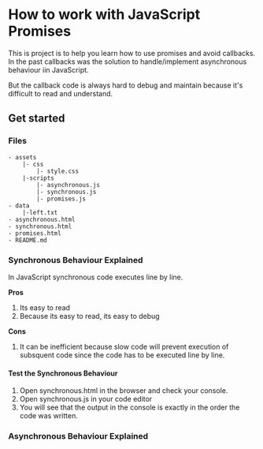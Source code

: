 # How to work with JavaScript Promises

This is project is to help you learn how to use promises and avoid callbacks.
In the past callbacks was the solution to handle/implement asynchronous behaviour iin JavaScript.

But the callback code is always hard to debug and maintain because it's difficult to read and understand.

## Get started

### Files

    - assets
        |- css
            |- style.css
        |-scripts
            |- asynchronous.js
            |- synchronous.js
            |- promises.js
    - data
        |-left.txt
    - asynchronous.html
    - synchronous.html
    - promises.html
    - README.md

### Synchronous Behaviour Explained

In JavaScript synchronous code executes line by line.

**Pros**

1. Its easy to read
2. Because its easy to read, its easy to debug

**Cons**

1. It can be inefficient because slow code will prevent execution of subsquent code since the code has to be executed line by line.

#### Test the Synchronous Behaviour

1. Open synchronous.html in the browser and check your console.
2. Open synchronous.js in your code editor
3. You will see that the output in the console is exactly in the order the code was written.

### Asynchronous Behaviour Explained
